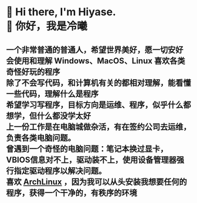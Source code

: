 # 👋 Hi there, I'm Hiyase.<br>👋 你好，我是冷曦
一个非常普通的普通人，希望世界美好，愿一切安好<br>
会使用和理解 Windows、MacOS、Linux 喜欢各类奇怪好玩的程序<br>
除了不会写代码，和计算机有关的都相对理解，能看懂一些代码，理解什么是程序<br>
希望学习写程序，目标方向是运维、程序，似乎什么都想学，但什么都没学太好<br>
上一份工作是在电脑城做杂活，有在签约公司去运维，负责各类电脑问题。<br>
曾遇到一个奇怪的电脑问题：笔记本换过显卡，VBIOS信息对不上，驱动装不上，使用设备管理器强行指定驱动程序以解决问题。<br>
喜欢 [ArchLinux](https://wiki.archlinuxcn.org/wiki/%E9%A6%96%E9%A1%B5) ，因为我可以从头安装我想要任何的程序，获得一个干净的，有秩序的环境
---

<!--
**Hiyase/Hiyase** is a ✨ _special_ ✨ repository because its `README.md` (this file) appears on your GitHub profile.

Here are some ideas to get you started:

- 🔭 I’m currently working on ...
- 🌱 I’m currently learning ...
- 👯 I’m looking to collaborate on ...
- 🤔 I’m looking for help with ...
- 💬 Ask me about ...
- 📫 How to reach me: ...
- 😄 Pronouns: ...
- ⚡ Fun fact: ...
-->
